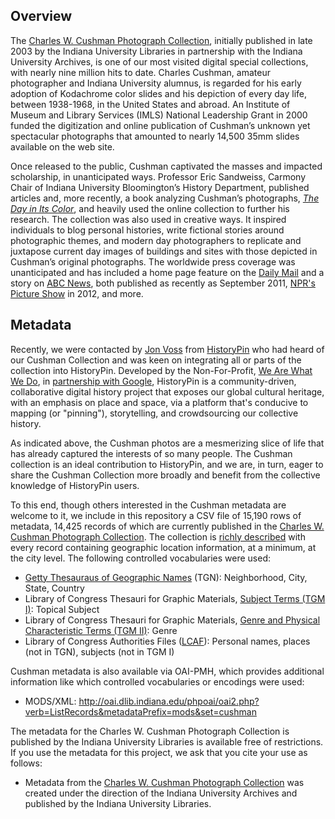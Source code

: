 ## Overview

The <a
href="http://dlib.indiana.edu/collections/cushman/">Charles W. Cushman Photograph Collection</a>, initially published in
late 2003 by the Indiana University Libraries in partnership with the
Indiana University Archives, is one of our most visited digital special collections, with nearly
nine million hits to date.  Charles Cushman, amateur photographer and
Indiana University alumnus, is regarded for his early adoption of
Kodachrome color slides and his depiction of every day life, between
1938-1968, in the United States and abroad.  An Institute of Museum and Library 
Services (IMLS) National Leadership Grant in 2000 funded the digitization and online publication of
Cushman’s unknown yet spectacular photographs that amounted to nearly
14,500 35mm slides available on the web site.  

Once released to the public, Cushman captivated the masses and impacted scholarship,
in unanticipated ways. Professor Eric Sandweiss, Carmony Chair of Indiana University Bloomington’s History
Department, published articles and, more recently, a book analyzing
Cushman’s photographs, <a href="http://ukcatalogue.oup.com/product/9780199772339.do">_The Day in Its Color_</a>, 
and heavily used the online collection to further
his research.   The collection was also used in creative
ways.  It inspired individuals to blog personal histories, write
fictional stories around photographic themes, and modern day
photographers to replicate and juxtapose current day images of
buildings and sites with those depicted in Cushman’s original
photographs.   The worldwide press coverage was unanticipated and has
included a home page feature on the 
<a href="http://www.dailymail.co.uk/news/article-2036932/New-York-City-photos-Charles-W-Cushman-reveal-1940s-life-Big-Apple.html">Daily Mail</a> and a story on
<a href="http://abcnews.go.com/blogs/headlines/2011/09/1940s-color-photographs-of-new-york-city/">ABC News</a>, both published as recently as September 2011, 
<a href="http://www.npr.org/news/specials/2012/cushman/">NPR's Picture Show</a> in 2012, and more.

## Metadata

Recently, we were contacted by <a href="https://twitter.com/@jonvoss">Jon Voss</a> 
from <a href="http://www.historypin.com">HistoryPin</a> who had heard of our Cushman Collection
and was keen on integrating all or parts of the collection into HistoryPin.  Developed by 
the Non-For-Profit, <a href="http://www.wearewhatwedo.org/">We Are What We Do</a>, in 
<a href="http://googleblog.blogspot.com/2012/03/google-and-historypin-launch-online.html">partnership with Google</a>,
HistoryPin is a community-driven, collaborative digital history project that exposes our global cultural heritage, 
with an emphasis on place and space, via a platform that's conducive to mapping (or "pinning"), storytelling, 
and crowdsourcing our collective history.

As indicated above, the Cushman photos are a mesmerizing slice of life that
has already captured the interests of so many people.  The Cushman collection
is an ideal contribution to HistoryPin, and we are, in turn, eager to share the Cushman Collection 
more broadly and benefit from the collective knowledge of HistoryPin users.  

To this end, though others interested in the Cushman metadata are welcome to it,
we include in this repository a CSV file of 15,190 rows of metadata, 14,425 records of which are currently published in
the <a href="http://dlib.indiana.edu/collections/cushman/">Charles W. Cushman Photograph Collection</a>.  The
collection is <a href="http://webapp1.dlib.indiana.edu/cushman/projectInfo/catalogInfo.jsp">richly described</a> with
every record containing geographic location information, at a minimum, at the city level.  The following
controlled vocabularies were used:

* <a href="http://www.getty.edu/research/tools/vocabularies/tgn/">Getty Thesauraus of Geographic Names</a> (TGN): Neighborhood, City, State, Country
* Library of Congress Thesauri for Graphic Materials, <a href="http://www.loc.gov/rr/print/tgm1/">Subject Terms (TGM I)</a>: Topical Subject
* Library of Congress Thesauri for Graphic Materials, <a href="http://www.loc.gov/rr/print/tgm2/">Genre and Physical Characteristic Terms (TGM II)</a>: Genre
* Library of Congress Authorities Files (<a href="http://authorities.loc.gov/">LCAF</a>): Personal names, places (not in TGN), subjects (not in TGM I)

Cushman metadata is also available via OAI-PMH, which provides additional information like which
controlled vocabularies or encodings were used:

* MODS/XML: http://oai.dlib.indiana.edu/phpoai/oai2.php?verb=ListRecords&metadataPrefix=mods&set=cushman 


The metadata for the Charles W. Cushman
Photograph Collection is published by the Indiana University Libraries
is available free of restrictions.  If you use the metadata for this project, we ask that you cite your use as follows:

* Metadata from the <a
href="http://dlib.indiana.edu/collections/cushman/">Charles W. Cushman
Photograph Collection</a> was created under the direction of the Indiana University Archives and
published by the Indiana University Libraries.


